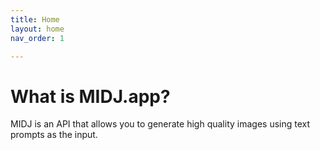 ```yaml
---
title: Home
layout: home
nav_order: 1

---
```

# What is MIDJ.app?

MIDJ is an API that allows you to generate high quality images using text prompts as the input.